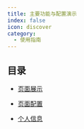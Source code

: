 ```yaml
---
title: 主要功能与配置演示
index: false
icon: discover
category:
  - 使用指南
---
```


## 目录


- [页面展示](page.md)

- [页面配置](slides.md)

- [个人信息](intro.md)
